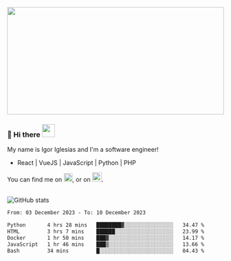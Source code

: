 <img src="https://c.tenor.com/KjVxfRrrncUAAAAd/matrix.gif" width="100%" height="250px">

### 🔭 Hi there <img src="https://raw.githubusercontent.com/MartinHeinz/MartinHeinz/master/wave.gif" width="30px">


My name is Igor Iglesias and I'm a software engineer!
<br>

<ul>
  <li> React | VueJS | JavaScript | Python | PHP </li>
</ul>
You can find me on <a href="https://twitter.com/IgorIglesias5"><img src="https://i.imgur.com/JLLlB5S.png" width="20px"></a>, or on <a href="https://www.linkedin.com/in/igor-iglesias-62478428/"><img src="https://i.imgur.com/PXyIkWx.png" width="22px"></a>.

<br>
<br>

![GitHub stats](https://github-readme-stats.vercel.app/api?username=igoiglesias&show_icons=true&count_private=true&theme=chartreuse-dark&hide_title=true)

<!--START_SECTION:waka-->

```txt
From: 03 December 2023 - To: 10 December 2023

Python       4 hrs 28 mins   ████████▓░░░░░░░░░░░░░░░░   34.47 %
HTML         3 hrs 7 mins    ██████░░░░░░░░░░░░░░░░░░░   23.99 %
Docker       1 hr 50 mins    ███▓░░░░░░░░░░░░░░░░░░░░░   14.17 %
JavaScript   1 hr 46 mins    ███▒░░░░░░░░░░░░░░░░░░░░░   13.66 %
Bash         34 mins         █░░░░░░░░░░░░░░░░░░░░░░░░   04.43 %
```

<!--END_SECTION:waka-->
